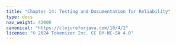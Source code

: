 ```yaml
---
title: "Chapter 14: Testing and Documentation for Reliability"
type: docs
nav_weight: 42000
canonical: "https://clojureforjava.com/10/4/2"
license: "© 2024 Tokenizer Inc. CC BY-NC-SA 4.0"
---
```

